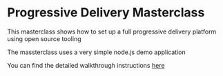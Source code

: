 # Progressive Delivery Masterclass

This masterclass shows how to set up a full progressive delivery platform using open source tooling

The massterclass uses a very simple node.js demo application

You can find the detailed walkthrough instructions [here](/walkthrough/readme.md)

